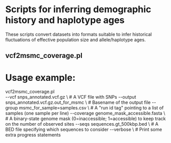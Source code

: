 # Scripts for inferring demographic history and haplotype ages

These scripts convert datasets into formats suitable to infer historical fluctuations of effective population size and allele/haplotype ages.

## vcf2msmc_coverage.pl

# Usage example:

  vcf2msmc_coverage.pl \
          --vcf snps_annotated.vcf.gz \ # A VCF file with SNPs
          --output snps_annotated.vcf.gz.out_for_msmc \ # Basename of the output file
          --group msmc_for_sample=samples.csv \ # A "run id tag" pointing to a list of samples (one sample per line)
          --coverage genome_mask_accessible.fasta \ # A binary-state genome mask (0=inaccessible; 1=accessible) to keep track on the number of observed sites
          --seqs sequences.gt_500kbp.bed \ # A BED file specifying which sequences to consider
          --verbose \ # Print some extra progress statements
          
 
